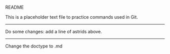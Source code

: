 README

This is a placeholder text file to practice commands used in Git.
********************************************************************
Do some changes: add a line of astrids above.
****************************************************
Change the doctype to .md
